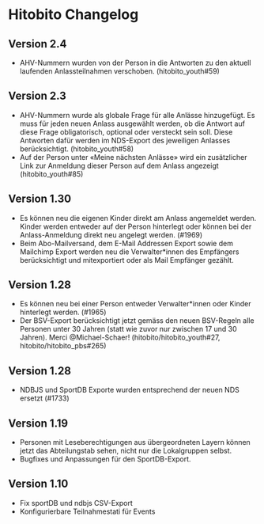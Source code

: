 # Hitobito Changelog

## Version 2.4

* AHV-Nummern wurden von der Person in die Antworten zu den aktuell laufenden Anlassteilnahmen verschoben. (hitobito_youth#59)

## Version 2.3

* AHV-Nummern wurde als globale Frage für alle Anlässe hinzugefügt. Es muss für jeden neuen Anlass ausgewählt werden, ob die Antwort auf diese Frage obligatorisch, optional oder versteckt sein soll. Diese Antworten dafür werden im NDS-Export des jeweiligen Anlasses berücksichtigt. (hitobito_youth#58)
* Auf der Person unter «Meine nächsten Anlässe» wird ein zusätzlicher Link zur Anmeldung dieser Person auf dem Anlass angezeigt (hitobito_youth#85)

## Version 1.30

* Es können neu die eigenen Kinder direkt am Anlass angemeldet werden. Kinder werden entweder auf der Person hinterlegt oder können bei der Anlass-Anmeldung direkt neu angelegt werden. (#1969)
* Beim Abo-Mailversand, dem E-Mail Addressen Export sowie dem Mailchimp Export werden neu die Verwalter*innen des Empfängers berücksichtigt und mitexportiert oder als Mail Empfänger gezählt.

## Version 1.28

* Es können neu bei einer Person entweder Verwalter*innen oder Kinder hinterlegt werden. (#1965)
* Der BSV-Export berücksichtigt jetzt gemäss den neuen BSV-Regeln alle Personen unter 30 Jahren (statt wie zuvor nur zwischen 17 und 30 Jahren). Merci @Michael-Schaer! (hitobito/hitobito_youth#27, hitobito/hitobito_pbs#265)

## Version 1.28

* NDBJS und SportDB Exporte wurden entsprechend der neuen NDS ersetzt (#1733)

## Version 1.19

* Personen mit Leseberechtigungen aus übergeordneten Layern können jetzt das Abteilungstab sehen, nicht nur die Lokalgruppen selbst.
* Bugfixes und Anpassungen für den SportDB-Export.

## Version 1.10

*   Fix sportDB und ndbjs CSV-Export
*   Konfigurierbare Teilnahmestati für Events
